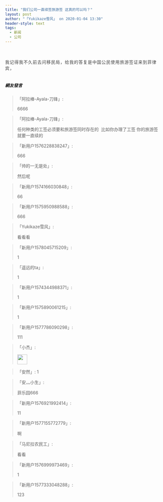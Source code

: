 ```yaml
---
title: "我们公司一直续签旅游签 这真的可以吗？"
layout: post
author: "「Yukikaze雪风」 on 2020-01-04 13:30"
header-style: text
tags:
  - 新闻
  - 公司
---
```


<input type="hidden" value="菲乐园提供">
<br>
<br>
<span style="color: rgb(68, 68, 68); font-family: 微软雅黑; letter-spacing: 1px; background-color: rgb(255, 255, 255);">我记得我不久前去问移民局，给我的答复是中国公民使用旅游签证来到菲律宾，</span>
<span style="color: rgb(68, 68, 68); font-family: 微软雅黑; letter-spacing: 1px; background-color: rgb(255, 255, 255);"><br></span>
<span style="color: rgb(68, 68, 68); font-family: 微软雅黑; letter-spacing: 1px; background-color: rgb(255, 255, 255);"></span>
<span style="color: rgb(68, 68, 68); font-family: 微软雅黑; letter-spacing: 1px; background-color: rgb(255, 255, 255);"><span style="color: rgb(68, 68, 68); font-family: 微软雅黑; letter-spacing: 1px; background-color: rgb(255, 255, 255);"></span></span><br>

##### 網友發言 
> 「阿拉棒-Ayala-刀锋」:
> <p>6666<br></p>

> 「阿拉棒-Ayala-刀锋」:
> <p>任何种类的工签必须要和旅游签同时存在的&nbsp; 比如你办理了工签 你的旅游签就要一直续的</p>

> 「新用户1576228838247」:
> <p>666</p>

> 「帅的一无是处」:
> <p>然后呢</p>

> 「新用户1574166030848」:
> <p>66</p>

> 「新用户1575950988588」:
> <p>666</p>

> 「Yukikaze雪风」:
> <p>看看看</p>

> 「新用户1578045715209」:
> <p>1</p>

> 「遥远的ta」:
> <p>1</p>

> 「新用户1574344988371」:
> <p>1</p>


> 「新用户1575890061215」:
> <p>1</p>

> 「新用户1577786090298」:
> <p>111</p>

> 「小杰」:
> <p><img src="https://images.feileyuan.com/images/ueditor/dialogs/emotion/images/yct/yct_006.gif" width="32" height="32"></p>

> 「安然」:
> 1

> 「安灬小生」:
> <p>菲乐园666</p>

> 「新用户1576921992414」:
> <p>11</p>

> 「新用户1577155772779」:
> <p>啊</p>

> 「马尼拉农民工」:
> <p>看看</p>

> 「新用户1576999973469」:
> <p>1</p>

> 「新用户1577333048288」:
> <p>123</p>


